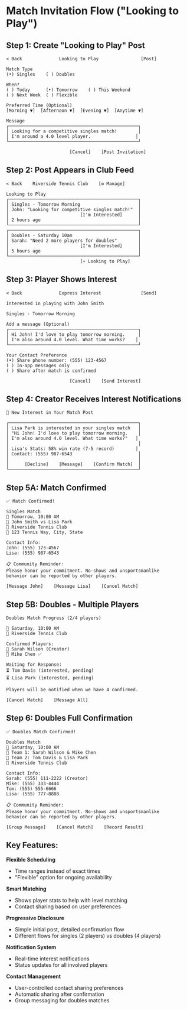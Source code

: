 # Match Invitation Flow ("Looking to Play")

## Step 1: Create "Looking to Play" Post
```
< Back              Looking to Play                [Post]

Match Type
(•) Singles    ( ) Doubles

When?
( ) Today      (•) Tomorrow    ( ) This Weekend
( ) Next Week  ( ) Flexible

Preferred Time (Optional)
[Morning ▼]  [Afternoon ▼]  [Evening ▼]  [Anytime ▼]

Message
┌─────────────────────────────────────────────────┐
│ Looking for a competitive singles match!        │
│ I'm around a 4.0 level player.                 │
└─────────────────────────────────────────────────┘

                        [Cancel]    [Post Invitation]
```

## Step 2: Post Appears in Club Feed
```
< Back    Riverside Tennis Club    [⚙️ Manage]

Looking to Play
┌─────────────────────────────────────────────────┐
│ Singles - Tomorrow Morning                      │
│ John: "Looking for competitive singles match!"  │
│                           [I'm Interested]      │
│ 2 hours ago                                     │
└─────────────────────────────────────────────────┘
┌─────────────────────────────────────────────────┐
│ Doubles - Saturday 10am                         │
│ Sarah: "Need 2 more players for doubles"        │
│                           [I'm Interested]      │
│ 5 hours ago                                     │
└─────────────────────────────────────────────────┘
                            [+ Looking to Play]
```

## Step 3: Player Shows Interest
```
< Back              Express Interest               [Send]

Interested in playing with John Smith

Singles - Tomorrow Morning

Add a message (Optional)
┌─────────────────────────────────────────────────┐
│ Hi John! I'd love to play tomorrow morning.     │
│ I'm also around 4.0 level. What time works?    │
└─────────────────────────────────────────────────┘

Your Contact Preference
(•) Share phone number: (555) 123-4567
( ) In-app messages only
( ) Share after match is confirmed

                        [Cancel]    [Send Interest]
```

## Step 4: Creator Receives Interest Notifications
```
🔴 New Interest in Your Match Post

┌─────────────────────────────────────────────────┐
│ Lisa Park is interested in your singles match   │
│ "Hi John! I'd love to play tomorrow morning.    │
│ I'm also around 4.0 level. What time works?"   │
│                                                 │
│ Lisa's Stats: 58% win rate (7-5 record)        │
│ Contact: (555) 987-6543                         │
│                                                 │
│      [Decline]    [Message]    [Confirm Match]  │
└─────────────────────────────────────────────────┘
```

## Step 5A: Match Confirmed
```
✅ Match Confirmed!

Singles Match
📅 Tomorrow, 10:00 AM
👥 John Smith vs Lisa Park  
🎾 Riverside Tennis Club
📍 123 Tennis Way, City, State

Contact Info:
John: (555) 123-4567
Lisa: (555) 987-6543

📋 Community Reminder:
Please honor your commitment. No-shows and unsportsmanlike
behavior can be reported by other players.

[Message John]    [Message Lisa]    [Cancel Match]
```

## Step 5B: Doubles - Multiple Players
```
Doubles Match Progress (2/4 players)

📅 Saturday, 10:00 AM
🎾 Riverside Tennis Club

Confirmed Players:
👥 Sarah Wilson (Creator)
👥 Mike Chen ✅

Waiting for Response:
⏳ Tom Davis (interested, pending)
⏳ Lisa Park (interested, pending)

Players will be notified when we have 4 confirmed.

[Cancel Match]    [Message All]
```

## Step 6: Doubles Full Confirmation
```
✅ Doubles Match Confirmed!

Doubles Match
📅 Saturday, 10:00 AM
👥 Team 1: Sarah Wilson & Mike Chen
👥 Team 2: Tom Davis & Lisa Park
🎾 Riverside Tennis Club

Contact Info:
Sarah: (555) 111-2222 (Creator)
Mike: (555) 333-4444
Tom: (555) 555-6666
Lisa: (555) 777-8888

📋 Community Reminder:
Please honor your commitment. No-shows and unsportsmanlike
behavior can be reported by other players.

[Group Message]    [Cancel Match]    [Record Result]
```

## Key Features:

**Flexible Scheduling**
- Time ranges instead of exact times
- "Flexible" option for ongoing availability

**Smart Matching**
- Shows player stats to help with level matching
- Contact sharing based on user preferences

**Progressive Disclosure**
- Simple initial post, detailed confirmation flow
- Different flows for singles (2 players) vs doubles (4 players)

**Notification System**
- Real-time interest notifications
- Status updates for all involved players

**Contact Management**
- User-controlled contact sharing preferences
- Automatic sharing after confirmation
- Group messaging for doubles matches